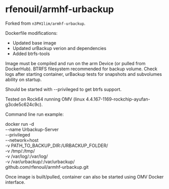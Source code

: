 # rfenouil/armhf-urbackup

Forked from `n3PH1lim/armhf-urbackup`.

Dockerfile modifications:
- Updated base image
- Updated urBackup verion and dependencies
- Added btrfs-tools

Image must be compiled and run on the arm Device (or pulled from DockerHub).
BTRFS filesystem recommended for backup volume. Check logs after starting container, urBackup tests for snapshots and subvolumes ability on startup.

Should be started with --privileged to get btrfs support.

Tested on Rock64 running OMV (linux 4.4.167-1169-rockchip-ayufan-g3cde5c624c9c).

Command line run example:

docker run -d \
--name Urbackup-Server \
--privileged \
--network=host \
-v PATH_TO_BACKUP_DIR:/URBACKUP_FOLDER/ \
-v /tmp/:/tmp/ \
-v /var/log/:/var/log/ \
-v /var/urbackup/:/var/urbackup/ \
github.com/rfenouil/armhf-urbackup.git


Once image is built/pulled, container can also be started using OMV Docker interface.


